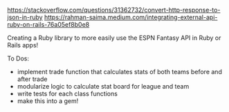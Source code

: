 https://stackoverflow.com/questions/31362732/convert-http-response-to-json-in-ruby
https://rahman-saima.medium.com/integrating-external-api-ruby-on-rails-76a05ef8b0e8

Creating a Ruby library to more easily use the ESPN Fantasy API in Ruby or Rails apps!

To Dos:
- implement trade function that calculates stats of both teams before and after trade
- modularize logic to calculate stat board for league and team
- write tests for each class functions
- make this into a gem!
